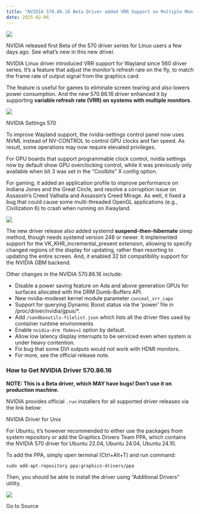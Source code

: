 ```yaml
---
title: "NVIDIA 570.86.16 Beta Driver added VRR Support on Multiple Monitors"
date: 2025-02-06
---
```


![](https://ubuntuhandbook.org/wp-content/uploads/2021/06/nvidia-logo-250x250.webp)

NVIDIA released first Beta of the 570 driver series for Linux users a few days ago. See what’s new in this new driver.

NVIDIA Linux driver introduced VRR support for Wayland since 560 driver series. It’s a feature that adjust the monitor’s refresh rate on the fly, to match the frame rate of output signal from the graphics card.

The feature is useful for games to eliminate screen tearing and also lowers power consumption. And the new 570.86.16 driver enhanced it by supporting **variable refresh rate (VRR) on systems with multiple monitors**.

![](https://ubuntuhandbook.org/wp-content/uploads/2025/02/nvidia-settings570-700x517.webp)

NVIDIA Settings 570

To improve Wayland support, the nvidia-settings control panel now uses NVML instead of NV-CONTROL to control GPU clocks and fan speed. As result, some operations may now require elevated privileges.

For GPU boards that support programmable clock control, nvidia settings now by default show GPU overclocking control, while it was previously only available when bit 3 was set in the “Coolbits” X config option.

For gaming, it added an application profile to improve performance on Indiana Jones and the Great Circle, and resolve a corruption issue on Assassin’s Creed Valhalla and Assassin’s Creed Mirage. As well, it fixed a bug that could cause some multi-threaded OpenGL applications (e.g., Civilization 6) to crash when running on Xwayland.

![](https://ubuntuhandbook.org/wp-content/uploads/2025/02/ac-full-width_combat_desktop-700x396.webp)

The new driver release also added systemd **suspend-then-hibernate** sleep method, though needs systemd version 248 or newer. It implemented support for the VK\_KHR\_incremental\_present extension, allowing to specify changed regions of the display for updating, rather than resorting to updating the entire screen. And, it enabled 32 bit compatibility support for the NVIDIA GBM backend.

Other changes in the NVIDIA 570.86.16 include:

- Disable a power saving feature on Ada and above generation GPUs for surfaces allocated with the DRM Dumb-Buffers API.
- New nvidia-modeset kernel module parameter `conceal_vrr_caps`
- Support for querying Dynamic Boost status via the ‘power’ file in /proc/driver/nvidia/gpus/\*.
- Add `/sandboxutils-filelist.json` which lists all the driver files used by container runtime environments
- Enable `nvidia-drm fbdev=1` option by default.
- Allow low latency display interrupts to be serviced even when system is under heavy contention.
- Fix bug that some DVI outputs would not work with HDMI monitors.
- For more, see the official release note.

### How to Get NVIDIA Driver 570.86.16

**NOTE: This is a Beta driver, which MAY have bugs! Don’t use it on production machine.**

NVIDIA provides official `.run` installers for all supported driver releases via the link below:

NVIDIA Driver for Unix

For Ubuntu, it’s however recommended to either use the packages from system repository or add the Graphics Drivers Team PPA, which contains the NVIDIA 570 driver for Ubuntu 22.04, Ubuntu 24.04, Ubuntu 24.10.

To add the PPA, simply open terminal (Ctrl+Alt+T) and run command:

```
sudo add-apt-repository ppa:graphics-drivers/ppa
```

Then, you should be able to install the driver using “Additional Drivers” utility.

![](https://ubuntuhandbook.org/wp-content/uploads/2025/02/additionsdrivers-nvidia570-700x429.webp)

Go to Source
